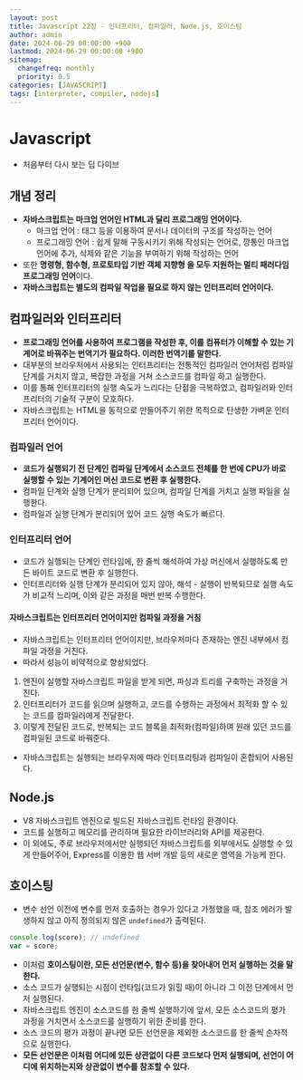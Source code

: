 ```yaml
---
layout: post
title: Javascript 22장 - 인터프리터, 컴파일러, Node.js, 호이스팅
author: admin
date: 2024-06-29 00:00:00 +900
lastmod: 2024-06-29 00:00:00 +900
sitemap:
  changefreq: monthly
  priority: 0.5
categories: [JAVASCRIPT]
tags: [interpreter, compiler, nodejs]
---
```


# Javascript

- 처음부터 다시 보는 딥 다이브

## 개념 정리

- **자바스크립트는 마크업 언어인 HTML과 달리 프로그래밍 언어이다.**
  - 마크업 언어 : 태그 등을 이용하여 문서나 데이터의 구조를 작성하는 언어
  - 프로그래밍 언어 : 쉽게 말해 구동시키기 위해 작성되는 언어로, 깡통인 마크업 언어에 추가, 삭제와 같은 기능을 부여하기 위해 작성하는 언어
- 또한 **명령형, 함수형, 프로토타입 기반 객체 지향형 을 모두 지원하는 멀티 패러다임 프로그래밍 언어**이다.
- **자바스크립트는 별도의 컴파일 작업을 필요로 하지 않는 인터프리터 언어이다.**

## 컴파일러와 인터프리터

- **프로그래밍 언어를 사용하여 프로그램을 작성한 후, 이를 컴퓨터가 이해할 수 있는 기계어로 바꿔주는 번역기가 필요하다. 이러한 번역기를 말한다.**
- 대부분의 브라우저에서 사용되는 인터프리터는 전통적인 컴파일러 언어처럼 컴파일 단계를 거치지 않고, 복잡한 과정을 거쳐 소스코드를 컴파일 하고 실행한다.
- 이를 통해 인터프리터의 실행 속도가 느리다는 단점을 극복하였고, 컴파일러와 인터프리터의 기술적 구분이 모호하다.
- 자바스크립트는 HTML을 동적으로 만들어주기 위한 목적으로 탄생한 가벼운 인터프리터 언어이다.

### 컴파일러 언어

- **코드가 실행되기 전 단계인 컴파일 단계에서 소스코드 전체를 한 번에 CPU가 바로 실행할 수 있는 기계어인 머신 코드로 변환 후 실행한다.**
- 컴파일 단계와 실행 단계가 분리되어 있으며, 컴파일 단계를 거치고 실행 파일을 실행한다.
- 컴파일과 실행 단계가 분리되어 있어 코드 실행 속도가 빠르다.

### 인터프리터 언어

- 코드가 실행되는 단계인 런타임에, 한 줄씩 해석하여 가상 머신에서 실행하도록 만든 바이트 코드로 변환 후 실행한다.
- 인터프리터와 실행 단계가 분리되어 있지 않아, 해석 - 실행이 반복되므로 실행 속도가 비교적 느리며, 이와 같은 과정을 매번 반복 수행한다.

#### 자바스크립트는 인터프리터 언어이지만 컴파일 과정을 거침

- 자바스크립트는 인터프리터 언어이지만, 브라우저마다 존재하는 엔진 내부에서 컴파일 과정을 거친다.
- 따라서 성능이 비약적으로 향상되었다.

1. 엔진이 실행할 자바스크립트 파일을 받게 되면, 파싱과 트리를 구축하는 과정을 거친다.
2. 인터프리터가 코드를 읽으며 실행하고, 코드를 수행하는 과정에서 최적화 할 수 있는 코드를 컴파일러에게 전달한다.
3. 이렇게 전달된 코드로, 반복되는 코드 블록을 최적화(컴파일)하여 원래 있던 코드를 컴파일된 코드로 바꿔준다.

- 자바스크립트는 실행되는 브라우저에 따라 인터프리팅과 컴파일이 혼합되어 사용된다.

## Node.js

- V8 자바스크립트 엔진으로 빌드된 자바스크립트 런타임 환경이다.
- 코드를 실행하고 메모리를 관리하며 필요한 라이브러리와 API를 제공한다.
- 이 외에도, 주로 브라우저에서만 실행되던 자바스크립트를 외부에서도 실행할 수 있게 만들어주어, Express를 이용한 웹 서버 개발 등의 새로운 영역을 가능케 한다.

## 호이스팅

- 변수 선언 이전에 변수를 먼저 호출하는 경우가 있다고 가정했을 때, 참조 에러가 발생하지 않고 아직 정의되지 않은 `undefined`가 출력된다.

```jsx
console.log(score); // undefined
var = score;
```

- 이처럼 **호이스팅이란, 모든 선언문(변수, 함수 등)을 찾아내어 먼저 실행하는 것을 말한다.**
- 소스 코드가 실행되는 시점이 런타임(코드가 읽힐 때)이 아니라 그 이전 단계에서 먼저 실행된다.
- 자바스크립트 엔진이 소스코드를 한 줄씩 실행하기에 앞서, 모든 소스코드의 평가 과정을 거치면서 소스코드를 실행하기 위한 준비를 한다.
- 소스 코드의 평가 과정이 끝나면 모든 선언문을 제외한 소스코드를 한 줄씩 순차적으로 실행한다.
- **모든 선언문은 이처럼 어디에 있든 상관없이 다른 코드보다 먼저 실행되며, 선언이 어디에 위치하는지와 상관없이 변수를 참조할 수 있다.**
